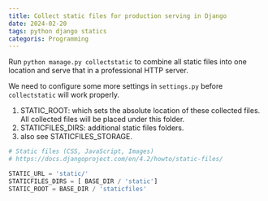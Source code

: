 ```yaml
---
title: Collect static files for production serving in Django
date: 2024-02-20
tags: python django statics
categoris: Programming
---
```


Run `python manage.py collectstatic` to combine all static files into one location and serve that in a professional HTTP server.

We need to configure some more settings in `settings.py` before `collectstatic` will work properly.

1. STATIC_ROOT: which sets the absolute location of these collected files. All collected files will be placed under this folder.
2. STATICFILES_DIRS: additional static files folders.
3. also see STATICFILES_STORAGE.


```python
# Static files (CSS, JavaScript, Images)
# https://docs.djangoproject.com/en/4.2/howto/static-files/

STATIC_URL = 'static/'
STATICFILES_DIRS = [ BASE_DIR / 'static']
STATIC_ROOT = BASE_DIR / 'staticfiles'
```